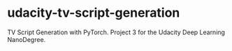 # udacity-tv-script-generation
TV Script Generation with PyTorch. Project 3 for the Udacity Deep Learning NanoDegree.
